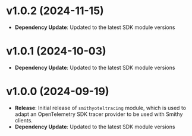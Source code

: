 # v1.0.2 (2024-11-15)

* **Dependency Update**: Updated to the latest SDK module versions

# v1.0.1 (2024-10-03)

* **Dependency Update**: Updated to the latest SDK module versions

# v1.0.0 (2024-09-19)

* **Release**: Initial release of `smithyoteltracing` module, which is used to adapt an OpenTelemetry SDK tracer provider to be used with Smithy clients.
* **Dependency Update**: Updated to the latest SDK module versions

